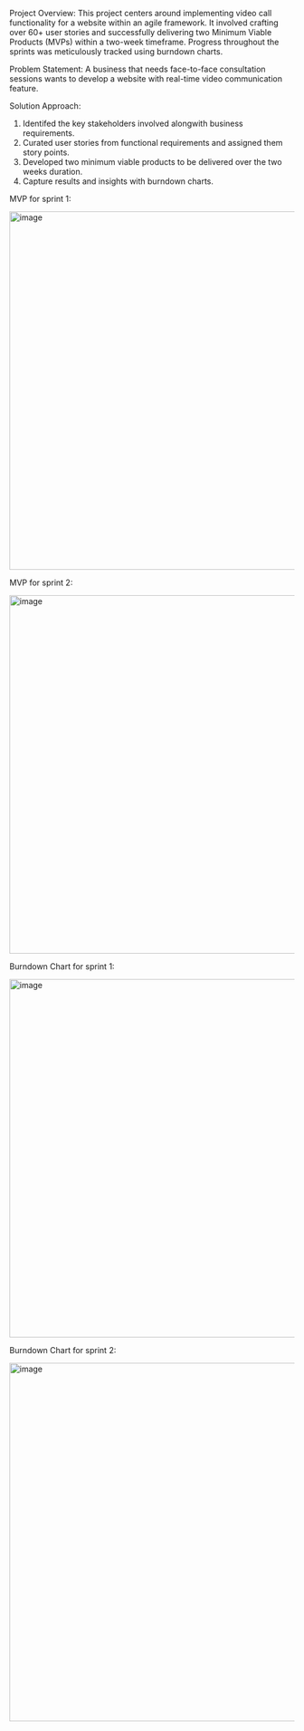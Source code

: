 Project Overview:
​This project centers around implementing video call functionality for a website within an agile framework.
It involved crafting over 60+ user stories and successfully delivering two Minimum Viable Products (MVPs) within 
a two-week timeframe. 
Progress throughout the sprints was meticulously tracked using burndown charts.

Problem Statement: 
A business that needs face-to-face consultation sessions wants to develop a website with real-time video 
communication feature.

Solution Approach:
1. Identifed the key stakeholders involved alongwith business requirements.
2. Curated user stories from functional requirements and assigned them story points. 
3. Developed two minimum viable products to be delivered over the two weeks duration.
4. Capture results and insights with burndown charts.
   
MVP for sprint 1:

<img width="633" alt="image" src="https://github.com/Akilvish/Projects/assets/120144203/3652cec0-5aff-4612-9e47-4afdb3be60b0">

MVP for sprint 2:

<img width="633" alt="image" src="https://github.com/Akilvish/Projects/assets/120144203/ea857a42-4f9a-4c23-83b2-1515cd7fb9b2">

Burndown Chart for sprint 1:

<img width="633" alt="image" src="https://github.com/Akilvish/Projects/assets/120144203/b9fa48ba-31ab-4401-aceb-ed108acafbed">

Burndown Chart for sprint 2:

<img width="633" alt="image" src="https://github.com/Akilvish/Projects/assets/120144203/48694300-8b81-4647-9ce7-24ba7a159774">





